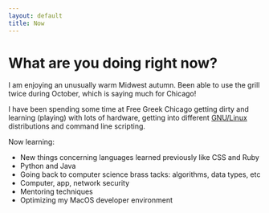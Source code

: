 ```yaml
---
layout: default
title: Now
---
```

# What are you doing right now?
I am enjoying an unusually warm Midwest autumn. Been able to use the grill twice during October, which is saying much for Chicago!

I have been spending some time at Free Greek Chicago getting dirty and learning (playing) with lots of hardware, getting into different [GNU/Linux](https://www.gnu.org/gnu/linux-and-gnu.en.html) distributions and command line scripting.

Now learning:

* New things concerning languages learned previously like CSS and Ruby
* Python and Java
* Going back to computer science brass tacks: algorithms, data types, etc
* Computer, app, network security
* Mentoring techniques
* Optimizing my MacOS developer environment
